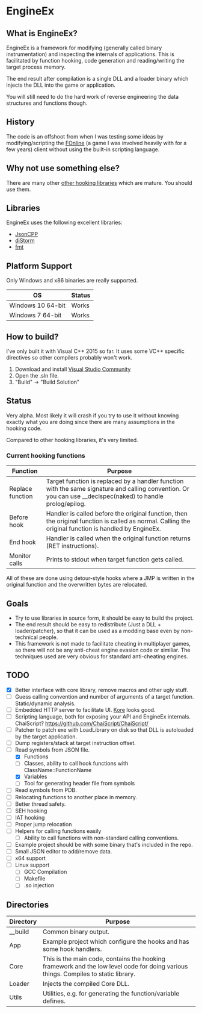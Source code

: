 # EngineEx

## What is EngineEx?
EngineEx is a framework for modifying (generally called binary instrumentation) and inspecting the internals of applications.
This is facilitated by function hooking, code generation and reading/writing the target process memory.

The end result after compilation is a single DLL and a loader binary which injects the DLL into the game or application.

You will still need to do the hard work of reverse engineering the data structures and functions though.

## History
The code is an offshoot from when I was testing some ideas by modifying/scripting the [FOnline](http://www.moddb.com/games/fonline-2238) (a game I was involved heavily with for a few years) client without using the built-in scripting language.

## Why not use something else?
There are many other [other hooking libraries](https://github.com/frida/frida/wiki/Comparison-of-function-hooking-libraries) which are mature. You should use them.

## Libraries
EngineEx uses the following excellent libraries:

- [JsonCPP](https://github.com/open-source-parsers/jsoncpp)
- [diStorm](https://github.com/gdabah/distorm)
- [fmt](https://github.com/fmtlib/fmt)

## Platform Support
Only Windows and x86 binaries are really supported.

| OS  | Status |
| ------------- | ------------- |
| Windows 10 64-bit | Works
| Windows 7 64-bit  | Works

## How to build? ##
I've only built it with Visual C++ 2015 so far. It uses some VC++ specific directives so other compilers probably won't work.

 1. Download and install [Visual Studio Community](https://www.visualstudio.com/downloads/)
 2. Open the .sln file.
 3. "Build" -> "Build Solution"

## Status
Very alpha. Most likely it will crash if you try to use it without knowing exactly what you are doing since there are many assumptions in the hooking code.

Compared to other hooking libraries, it's very limited.

### Current hooking functions
| Function | Purpose |
| ------------- | ------------- |
| Replace function | Target function is replaced by a handler function with the same signature and calling convention. Or you can use __declspec(naked) to handle prolog/epilog.|
| Before hook | Handler is called before the original function, then the original function is called as normal. Calling the original function is handled by EngineEx.
| End hook | Handler is called when the original function returns (RET instructions).
| Monitor calls | Prints to stdout when target function gets called.

All of these are done using detour-style hooks where a JMP is written in the original function and the overwritten bytes are relocated.

## Goals
- Try to use libraries in source form, it should be easy to build the project.
- The end result should be easy to redistribute (Just a DLL + loader/patcher), so that it can be used as a modding base even by non-technical people.
- This framework is not made to facilitate cheating in multiplayer games, so there will not be any anti-cheat engine evasion code or similiar. The techniques used are very obvious for standard anti-cheating engines.

## TODO
- [X] Better interface with core library, remove macros and other ugly stuff.
- [ ] Guess calling convention and number of arguments of a target function. Static/dynamic analysis.
- [ ] Embedded HTTP server to facilitate UI. [Kore](https://github.com/jorisvink/kore) looks good.
- [ ] Scripting language, both for exposing your API and EngineEx internals. ChaiScript? https://github.com/ChaiScript/ChaiScript/
- [ ] Patcher to patch exe with LoadLibrary on disk so that DLL is autoloaded by the target application.
- [ ] Dump registers/stack at target instruction offset.
- [ ] Read symbols from JSON file.
  - [X] Functions
  - [ ] Classes, ability to call hook functions with ClassName::FunctionName
  - [X] Variables
  - [ ] Tool for generating header file from symbols
- [ ] Read symbols from PDB.
- [ ] Relocating functions to another place in memory.
- [ ] Better thread safety.
- [ ] SEH hooking
- [ ] IAT hooking
- [ ] Proper jump relocation
- [ ] Helpers for calling functions easily
  - [ ] Ability to call functions with non-standard calling conventions.
- [ ] Example project should be with some binary that's included in the repo.
- [ ] Small JSON editor to add/remove data.
- [ ] x64 support
- [ ] Linux support
  - [ ] GCC Compilation
  - [ ] Makefile
  - [ ] .so injection

## Directories
| Directory     | Purpose |
| ------------- | ------------- |
| __build   | Common binary output.  |
| App       | Example project which configure the hooks and has some hook handlers.  |
| Core      | This is the main code, contains the hooking framework and the low level code for doing various things. Compiles to static library. |
| Loader        | Injects the compiled Core DLL.  |
| Utils         | Utilities, e.g. for generating the function/variable defines. |
